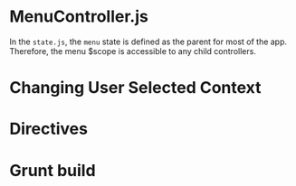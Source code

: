 # MenuController.js

In the ```state.js```, the ```menu``` state is defined as the parent for most of the app. Therefore, the menu $scope is accessible to any child controllers.

# Changing User Selected Context

# Directives

# Grunt build

